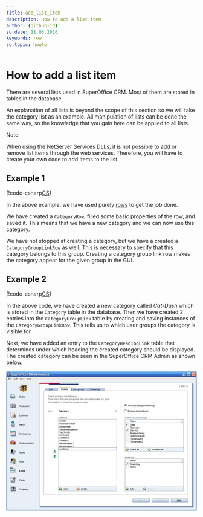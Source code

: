 ```yaml
---
title: add_list_item
description: How to add a list item
author: {github-id}
so.date: 11.05.2016
keywords: row
so.topic: howto
---
```


# How to add a list item

There are several lists used in SuperOffice CRM. Most of them are stored in tables in the database.

An explanation of all lists is beyond the scope of this section so we will take the category list as an example. All manipulation of lists can be done the same way, so the knowledge that you gain here can be applied to all lists.

> [!NOTE]
> When using the NetServer Services DLLs, it is not possible to add or remove list items through the web services. Therefore, you will have to create your own code to add items to the list.

## Example 1

[!code-csharp[CS](includes/add-listitem-1.cs)]

In the above example, we have used purely [rows][1] to get the job done.

We have created a `CategoryRow`, filled some basic properties of the row, and saved it. This means that we have a new category and we can now use this category.

We have not stopped at creating a category, but we have a created a `CategoryGroupLinkRow` as well. This is necessary to specify that this category belongs to this group. Creating a category group link row makes the category appear for the given group in the GUI.

## Example 2

[!code-csharp[CS](includes/add-listitem-2.cs)]

In the above code, we have created a new category called *Cat-Dush* which is stored in the `Category` table in the database. Then we have created 2 entries into the `CategoryGroupLink` table by creating and saving instances of the `CategoryGroupLinkRow`. This tells us to which user groups the category is visible for.

Next, we have added an entry to the `CategoryHeadingLink` table that determines under which heading the created category should be displayed. The created category can be seen in the SuperOffice CRM Admin as shown below.

![01][img1]

<!-- Referenced links -->
[1]: ../../rows/index.md

<!-- Referenced images -->
[img1]: media/image001.jpg
